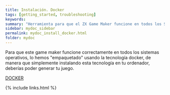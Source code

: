 ```yaml
---
title: Instalación. Docker
tags: [getting_started, troubleshooting]
keywords:
summary: "Herramienta para que el ZX Game Maker funcione en todos los Sistemas Operativos (Windows, Mac OS y Linux)"
sidebar: mydoc_sidebar
permalink: mydoc_install_docker.html
folder: mydoc
---
```


Para que este game maker funcione correctamente en todos los sistemas operativos, lo hemos "empaquetado" usando la tecnología docker, de manera que simplemente instalando esta tecnología en tu ordenador, deberías poder generar tu juego.

[DOCKER](https://www.docker.com/get-started/)

{% include links.html %}

